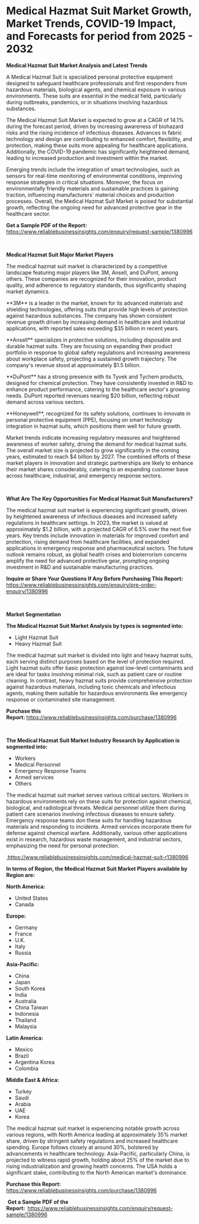 <p><h1>Medical Hazmat Suit Market Growth, Market Trends, COVID-19 Impact, and Forecasts for period from 2025 - 2032</h1></p><p><strong>Medical Hazmat Suit Market Analysis and Latest Trends</strong></p>
<p><p>A Medical Hazmat Suit is specialized personal protective equipment designed to safeguard healthcare professionals and first responders from hazardous materials, biological agents, and chemical exposure in various environments. These suits are essential in the medical field, particularly during outbreaks, pandemics, or in situations involving hazardous substances.</p><p>The Medical Hazmat Suit Market is expected to grow at a CAGR of 14.1% during the forecast period, driven by increasing awareness of biohazard risks and the rising incidence of infectious diseases. Advances in fabric technology and design are contributing to enhanced comfort, flexibility, and protection, making these suits more appealing for healthcare applications. Additionally, the COVID-19 pandemic has significantly heightened demand, leading to increased production and investment within the market.</p><p>Emerging trends include the integration of smart technologies, such as sensors for real-time monitoring of environmental conditions, improving response strategies in critical situations. Moreover, the focus on environmentally friendly materials and sustainable practices is gaining traction, influencing manufacturers' material choices and production processes. Overall, the Medical Hazmat Suit Market is poised for substantial growth, reflecting the ongoing need for advanced protective gear in the healthcare sector.</p></p>
<p><strong>Get a Sample PDF of the Report:&nbsp;</strong> <a href="https://www.reliablebusinessinsights.com/enquiry/request-sample/1380996?utm_campaign=3045&utm_medium=2&utm_source=Github&utm_content=ia&utm_term=13042025&utm_id=medical-hazmat-suit">https://www.reliablebusinessinsights.com/enquiry/request-sample/1380996</a></p>
<p>&nbsp;</p>
<p><strong>Medical Hazmat Suit Major Market Players</strong></p>
<p><p>The medical hazmat suit market is characterized by a competitive landscape featuring major players like 3M, Ansell, and DuPont, among others. These companies are recognized for their innovation, product quality, and adherence to regulatory standards, thus significantly shaping market dynamics.</p><p>**3M** is a leader in the market, known for its advanced materials and shielding technologies, offering suits that provide high levels of protection against hazardous substances. The company has shown consistent revenue growth driven by increasing demand in healthcare and industrial applications, with reported sales exceeding $35 billion in recent years.</p><p>**Ansell** specializes in protective solutions, including disposable and durable hazmat suits. They are focusing on expanding their product portfolio in response to global safety regulations and increasing awareness about workplace safety, projecting a sustained growth trajectory. The company's revenue stood at approximately $1.5 billion.</p><p>**DuPont** has a strong presence with its Tyvek and Tychem products, designed for chemical protection. They have consistently invested in R&D to enhance product performance, catering to the healthcare sector's growing needs. DuPont reported revenues nearing $20 billion, reflecting robust demand across various sectors.</p><p>**Honeywell**, recognized for its safety solutions, continues to innovate in personal protective equipment (PPE), focusing on smart technology integration in hazmat suits, which positions them well for future growth. </p><p>Market trends indicate increasing regulatory measures and heightened awareness of worker safety, driving the demand for medical hazmat suits. The overall market size is projected to grow significantly in the coming years, estimated to reach $4 billion by 2027. The combined efforts of these market players in innovation and strategic partnerships are likely to enhance their market shares considerably, catering to an expanding customer base across healthcare, industrial, and emergency response sectors.</p></p>
<p>&nbsp;</p>
<p><strong>What Are The Key Opportunities For Medical Hazmat Suit Manufacturers?</strong></p>
<p><p>The medical hazmat suit market is experiencing significant growth, driven by heightened awareness of infectious diseases and increased safety regulations in healthcare settings. In 2023, the market is valued at approximately $1.2 billion, with a projected CAGR of 6.5% over the next five years. Key trends include innovation in materials for improved comfort and protection, rising demand from healthcare facilities, and expanded applications in emergency response and pharmaceutical sectors. The future outlook remains robust, as global health crises and bioterrorism concerns amplify the need for advanced protective gear, prompting ongoing investment in R&D and sustainable manufacturing practices.</p></p>
<p><strong>Inquire or Share Your Questions If Any Before Purchasing This Report:</strong> <a href="https://www.reliablebusinessinsights.com/enquiry/pre-order-enquiry/1380996?utm_campaign=3045&utm_medium=2&utm_source=Github&utm_content=ia&utm_term=13042025&utm_id=medical-hazmat-suit">https://www.reliablebusinessinsights.com/enquiry/pre-order-enquiry/1380996</a></p>
<p>&nbsp;</p>
<p><strong>Market Segmentation</strong></p>
<p><strong>The Medical Hazmat Suit Market Analysis by types is segmented into:</strong></p>
<p><ul><li>Light Hazmat Suit</li><li>Heavy Hazmat Suit</li></ul></p>
<p><p>The medical hazmat suit market is divided into light and heavy hazmat suits, each serving distinct purposes based on the level of protection required. Light hazmat suits offer basic protection against low-level contaminants and are ideal for tasks involving minimal risk, such as patient care or routine cleaning. In contrast, heavy hazmat suits provide comprehensive protection against hazardous materials, including toxic chemicals and infectious agents, making them suitable for hazardous environments like emergency response or contaminated site management.</p></p>
<p><strong>Purchase this Report:&nbsp;</strong><a href="https://www.reliablebusinessinsights.com/purchase/1380996?utm_campaign=3045&utm_medium=2&utm_source=Github&utm_content=ia&utm_term=13042025&utm_id=medical-hazmat-suit">https://www.reliablebusinessinsights.com/purchase/1380996</a></p>
<p>&nbsp;</p>
<p><strong>The Medical Hazmat Suit Market Industry Research by Application is segmented into:</strong></p>
<p><ul><li>Workers</li><li>Medical Personnel</li><li>Emergency Response Teams</li><li>Armed services</li><li>Others</li></ul></p>
<p><p>The medical hazmat suit market serves various critical sectors. Workers in hazardous environments rely on these suits for protection against chemical, biological, and radiological threats. Medical personnel utilize them during patient care scenarios involving infectious diseases to ensure safety. Emergency response teams don these suits for handling hazardous materials and responding to incidents. Armed services incorporate them for defense against chemical warfare. Additionally, various other applications exist in research, hazardous waste management, and industrial sectors, emphasizing the need for personal protection.</p></p>
<p><a href="https://www.reliablebusinessinsights.com/medical-hazmat-suit-r1380996?utm_campaign=3045&utm_medium=2&utm_source=Github&utm_content=ia&utm_term=13042025&utm_id=medical-hazmat-suit">&nbsp;https://www.reliablebusinessinsights.com/medical-hazmat-suit-r1380996</a></p>
<p><strong>In terms of Region, the Medical Hazmat Suit Market Players available by Region are:</strong></p>
<p>
    <p> <strong> North America: </strong>
        <ul>
            <li>United States</li>
            <li>Canada</li>
        </ul>
        </p> 
    <p> <strong> Europe: </strong>
        <ul>
            <li>Germany</li>
            <li>France</li>
            <li>U.K.</li>
            <li>Italy</li>
            <li>Russia</li>
        </ul>
        </p> 
    <p> <strong> Asia-Pacific: </strong>
        <ul>
            <li>China</li>
            <li>Japan</li>
            <li>South Korea</li>
            <li>India</li>
            <li>Australia</li>
            <li>China Taiwan</li>
            <li>Indonesia</li>
            <li>Thailand</li>
            <li>Malaysia</li>
        </ul>
        </p> 
    <p> <strong> Latin America: </strong>
        <ul>
            <li>Mexico</li>
            <li>Brazil</li>
            <li>Argentina Korea</li>
            <li>Colombia</li>
        </ul>
        </p> 
    <p> <strong> Middle East & Africa: </strong>
        <ul>
            <li>Turkey</li>
            <li>Saudi</li>
            <li>Arabia</li>
            <li>UAE</li>
            <li>Korea</li>
        </ul>
    </p>
    </p>
<p><p>The medical hazmat suit market is experiencing notable growth across various regions, with North America leading at approximately 35% market share, driven by stringent safety regulations and increased healthcare spending. Europe follows closely at around 30%, bolstered by advancements in healthcare technology. Asia-Pacific, particularly China, is projected to witness rapid growth, holding about 25% of the market due to rising industrialization and growing health concerns. The USA holds a significant stake, contributing to the North American market's dominance.</p></p>
<p><strong>Purchase this Report: </strong><a href="https://www.reliablebusinessinsights.com/purchase/1380996?utm_campaign=3045&utm_medium=2&utm_source=Github&utm_content=ia&utm_term=13042025&utm_id=medical-hazmat-suit">https://www.reliablebusinessinsights.com/purchase/1380996</a></p>
<p>&nbsp;<strong>Get a Sample PDF of the Report:&nbsp;&nbsp;</strong><a href="https://www.reliablebusinessinsights.com/enquiry/request-sample/1380996?utm_campaign=3045&utm_medium=2&utm_source=Github&utm_content=ia&utm_term=13042025&utm_id=medical-hazmat-suit">https://www.reliablebusinessinsights.com/enquiry/request-sample/1380996</a></p>
<p><strong></strong></p>
<p><p></p><p></p><p></p></p>
